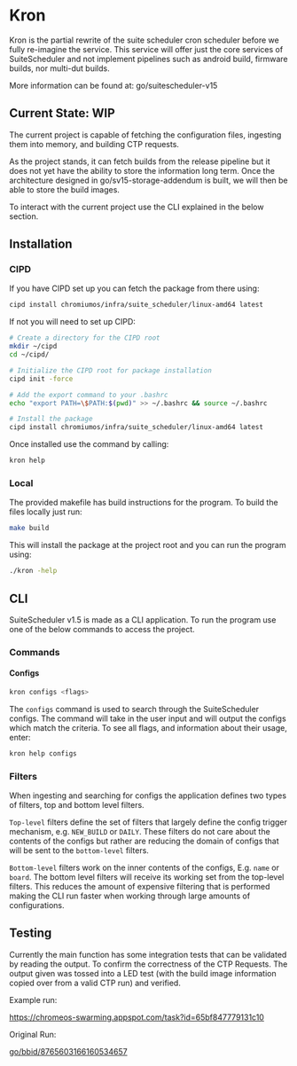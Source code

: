 <!--
Copyright 2024 The Chromium Authors
Use of this source code is governed by a BSD-style license that can be
found in the LICENSE file.
-->

# Kron

Kron is the partial rewrite of the suite scheduler cron scheduler
before we fully re-imagine the service. This service will offer just the core
services of SuiteScheduler and not implement pipelines such as android build,
firmware builds, nor multi-dut builds.

More information can be found at: go/suitescheduler-v15

## Current State: WIP

The current project is capable of fetching the configuration files, ingesting
them into memory, and building CTP requests.

As the project stands, it can fetch builds from the release pipeline but it does
not yet have the ability to store the information long term. Once the
architecture designed in go/sv15-storage-addendum is built, we will then be able
to store the build images.

To interact with the current project use the CLI explained in the below section.

## Installation

### CIPD

If you have CIPD set up you can fetch the package from there using:

```bash
cipd install chromiumos/infra/suite_scheduler/linux-amd64 latest
```

If not you will need to set up CIPD:

```bash
# Create a directory for the CIPD root
mkdir ~/cipd
cd ~/cipd/

# Initialize the CIPD root for package installation
cipd init -force

# Add the export command to your .bashrc
echo "export PATH=\$PATH:$(pwd)" >> ~/.bashrc && source ~/.bashrc

# Install the package
cipd install chromiumos/infra/suite_scheduler/linux-amd64 latest
```

Once installed use the command by calling:

```bash
kron help
```

### Local

The provided makefile has build instructions for the program. To build the files
locally just run:

```bash
make build
```

This will install the package at the project root and you can run the program
using:

```bash
./kron -help
```

## CLI

SuiteScheduler v1.5 is made as a CLI application. To run the program use one of
the below commands to access the project.

### Commands

#### Configs

```bash
kron configs <flags>
```

The `configs` command is used to search through the SuiteScheduler configs. The
command will take in the user input and will output the configs which match the
criteria. To see all flags, and information about their usage, enter:

```bash
kron help configs
```

### Filters

When ingesting and searching for configs the application defines two types of
filters, top and bottom level filters.

`Top-level` filters define the set of filters that largely define the config
trigger mechanism, e.g. `NEW_BUILD` or `DAILY`. These filters do not care about
the contents of the configs but rather are reducing the domain of configs that
will be sent to the `bottom-level` filters.

`Bottom-level` filters work on the inner contents of the configs, E.g. `name` or
`board`. The bottom level filters will receive its working set from the
top-level filters. This reduces the amount of expensive filtering that is
performed making the CLI run faster when working through large amounts of
configurations.

## Testing

Currently the main function has some integration tests that can be validated by
reading the output. To confirm the correctness of the CTP Requests. The output
given was tossed into a LED test (with the build image information copied over
from a valid CTP run) and verified.

Example run:

<https://chromeos-swarming.appspot.com/task?id=65bf847779131c10>

Original Run:

[go/bbid/8765603166160534657](https://goto2.corp.google.com/bbid/8765603166160534657)
